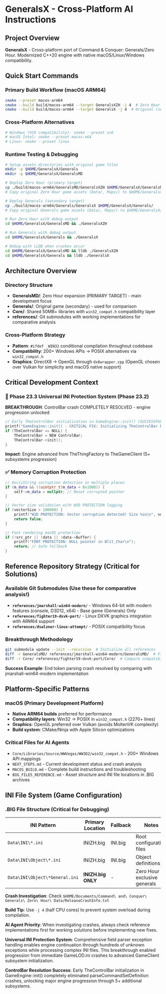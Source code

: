 # GeneralsX - Cross-Platform AI Instructions

## Project Overview
**GeneralsX** - Cross-platform port of Command & Conquer: Generals/Zero Hour. Modernized C++20 engine with native macOS/Linux/Windows compatibility.

## Quick Start Commands

### Primary Build Workflow (macOS ARM64)
```bash
cmake --preset macos-arm64
cmake --build build/macos-arm64 --target GeneralsXZH -j 4  # Zero Hour (primary)
cmake --build build/macos-arm64 --target GeneralsX -j 4  # Original (secondary)
```

### Cross-Platform Alternatives
```bash
# Windows (VC6 compatibility): cmake --preset vc6
# macOS Intel: cmake --preset macos-x64  
# Linux: cmake --preset linux
```

### Runtime Testing & Debugging
```bash
# Setup assets directories with original game files
mkdir -p $HOME/GeneralsX/Generals
mkdir -p $HOME/GeneralsX/GeneralsMD

# Deploy Zero Hour (primary target)
cp ./build/macos-arm64/GeneralsMD/GeneralsXZH $HOME/GeneralsX/GeneralsMD/
# Copy original Zero Hour game assets (Data/, Maps/) to $HOME/GeneralsX/GeneralsMD/

# Deploy Generals (secondary target)
cp ./build/macos-arm64/Generals/GeneralsX $HOME/GeneralsX/Generals/
# Copy original Generals game assets (Data/, Maps/) to $HOME/GeneralsX/Generals/

# Run Zero Hour with debug output  
cd $HOME/GeneralsX/GeneralsMD && ./GeneralsXZH

# Run Generals with debug output
cd $HOME/GeneralsX/Generals && ./GeneralsX

# Debug with LLDB when crashes occur
cd $HOME/GeneralsX/GeneralsMD && lldb ./GeneralsXZH
cd $HOME/GeneralsX/Generals && lldb ./GeneralsX
```

## Architecture Overview

### Directory Structure
- **GeneralsMD/**: Zero Hour expansion (PRIMARY TARGET) - main development focus
- **Generals/**: Original game (secondary) - used for comparison
- **Core/**: Shared 50MB+ libraries with `win32_compat.h` compatibility layer
- **references/**: Git submodules with working implementations for comparative analysis

### Cross-Platform Strategy
- **Pattern**: `#ifdef _WIN32` conditional compilation throughout codebase
- **Compatibility**: 200+ Windows APIs → POSIX alternatives via `win32_compat.h`  
- **Graphics**: DirectX8 → OpenGL through `dx8wrapper.cpp` (OpenGL chosen over Vulkan for simplicity and macOS native support)

## Critical Development Context

### 🎉 Phase 23.3 Universal INI Protection System (Phase 23.2)
**BREAKTHROUGH**: ControlBar crash COMPLETELY RESOLVED - engine progression unlocked
```cpp
// Early TheControlBar initialization in GameEngine::init() (SUCCESSFUL SOLUTION)
printf("GameEngine::init() - CRITICAL FIX: Initializing TheControlBar before INI parsing\n");
if (TheControlBar == NULL) {
    TheControlBar = NEW ControlBar;
    TheControlBar->init();
}
```
**Impact**: Engine advanced from TheThingFactory to TheGameClient (5+ subsystems progression)


### ✅ Memory Corruption Protection
```cpp
// AsciiString corruption detection in multiple places
if (m_data && ((uintptr_t)m_data < 0x1000)) {
    self->m_data = nullptr; // Reset corrupted pointer  
}

// Vector size validation with W3D PROTECTION logging
if (vectorSize > 100000) {
    printf("W3D PROTECTION: Vector corruption detected! Size %zu\n", vectorSize);
    return false;
}

// Font rendering macOS protection
if (!src_ptr || !data || !data->Buffer) {
    printf("FONT PROTECTION: NULL pointer in Blit_Char\n");
    return; // Safe fallback
}
```

## Reference Repository Strategy (Critical for Solutions)

### Available Git Submodules (Use these for comparative analysis!)
- **`references/jmarshall-win64-modern/`** - Windows 64-bit with modern features (console, D3D12, x64) - Base game (Generals) Only
- **`references/fighter19-dxvk-port/`** - Linux DXVK graphics integration with ARM64 support  
- **`references/dsalzner-linux-attempt/`** - POSIX compatibility focus

### Breakthrough Methodology
```bash
git submodule update --init --recursive  # Initialize all references
diff -r GeneralsMD/ references/jmarshall-win64-modern/GeneralsMD/  # Find working solutions
diff -r Core/ references/fighter19-dxvk-port/Core/  # Compare compatibility layers
```

**Success Example**: End token parsing crash resolved by comparing with jmarshall-win64-modern implementation

## Platform-Specific Patterns

### macOS (Primary Development Platform)
- **Native ARM64 builds** preferred for performance
- **Compatibility layers**: Win32 → POSIX in `win32_compat.h` (2270+ lines)
- **Graphics**: OpenGL preferred over Vulkan (avoids MoltenVK complexity)  
- **Build system**: CMake/Ninja with Apple Silicon optimizations

### Critical Files for AI Agents
- `Core/Libraries/Source/WWVegas/WW3D2/win32_compat.h` - 200+ Windows API mappings
- `NEXT_STEPS.md` - Current development status and crash analysis
- `MACOS_BUILD.md` - Complete build instructions and troubleshooting
- `BIG_FILES_REFERENCE.md` - Asset structure and INI file locations in .BIG archives

## INI File System (Game Configuration)

### .BIG File Structure (Critical for Debugging)
| INI Pattern | Primary Location | Fallback | Notes |
|-------------|------------------|----------|-------|  
| `Data\INI\*.ini` | INIZH.big | INI.big | Root configuration files |
| `Data\INI\Object\*.ini` | INIZH.big | INI.big | Object definitions |
| `Data\INI\Object\*General.ini` | **INIZH.big ONLY** | - | Zero Hour exclusive generals |

**Crash Investigation**: Check `$HOME/Documents/Command\ and\ Conquer\ Generals\ Zero\ Hour\ Data/ReleaseCrashInfo.txt`

**Build Tip**: Use `-j 4` (half CPU cores) to prevent system overload during compilation.

**AI Agent Priority**: When investigating crashes, always check reference implementations first for working solutions before implementing new fixes.

**Universal INI Protection System**: Comprehensive field parser exception handling enables engine continuation through hundreds of unknown exceptions while processing complex INI files. This breakthrough enabled progression from immediate GameLOD.ini crashes to advanced GameClient subsystem initialization.

**ControlBar Resolution Success**: Early TheControlBar initialization in GameEngine::init() completely eliminated parseCommandSetDefinition crashes, unlocking major engine progression through 5+ additional subsystems.
